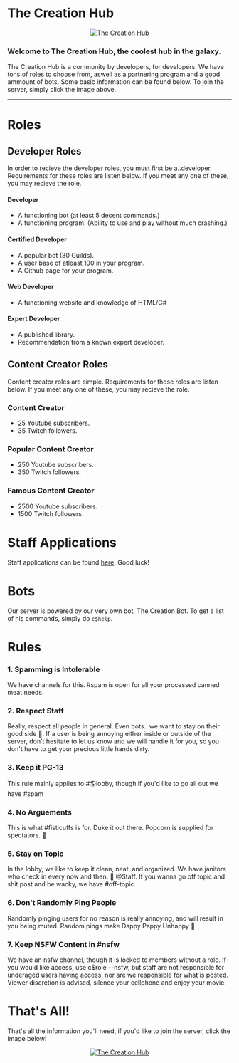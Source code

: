 # The Creation Hub
<p align = "center">
<a href="https://discord.gg/JmTrawD">
<img border="0" alt="The Creation Hub" src="https://cdn.discordapp.com/attachments/449930947576463380/450553890715467777/unknown.png">
</a>
</p>

### Welcome to The Creation Hub, the coolest hub in the galaxy.
The Creation Hub is a community by developers, for developers.
We have tons of roles to choose from, aswell as a partnering program
and a good ammount of bots. Some basic information can be found below.
To join the server, simply click the image above.
* * *

# Roles

## Developer Roles
In order to recieve the developer roles, you must first be a..developer. Requirements for these roles are listen below. If you meet any one of these, you may recieve the role.
#### Developer
- A functioning bot (at least 5 decent commands.)
- A functioning program. (Ability to use and play without much crashing.)
#### Certified Developer
- A popular bot (30 Guilds).
- A user base of atleast 100 in your program.
- A Github page for your program.
#### Web Developer
- A functioning website and knowledge of HTML/C#
#### Expert Developer
- A published library.
- Recommendation from a known expert developer.

## Content Creator Roles
Content creator roles are simple. Requirements for these roles are listen below. If you meet any one of these, you may recieve the role.
### Content Creator
- 25 Youtube subscribers.
- 35 Twitch followers.
### Popular Content Creator
- 250 Youtube subscribers.
- 350 Twitch followers.
### Famous Content Creator
- 2500 Youtube subscribers.
- 1500 Twitch followers.

# Staff Applications

Staff applications can be found [here](https://docs.google.com/forms/d/e/1FAIpQLSdDsJ0zKYpAfcdNUSi8Vg0MlvNsOd-ebXg_i6iFT8o0ZIMXUw/viewform?usp=sf_link). Good luck!

# Bots

Our server is powered by our very own bot, The Creation Bot. To get a list of his commands, simply do `c$help`.

# Rules

### 1. Spamming is Intolerable
We have channels for this. #spam is open for all your processed canned meat needs.
### 2. Respect Staff
Really, respect all people in general. Even bots.. we want to stay on their good side :eyes:. If a user is being annoying either inside or outside of the server, don't hesitate to let us know and we will handle it for you, so you don't have to get your precious little hands dirty.
### 3. Keep it PG-13
This rule mainly applies to #🌎lobby, though if you'd like to go all out we have #spam
### 4. No Arguements
This is what #fisticuffs is for. Duke it out there. Popcorn is supplied for spectators. 🍿
### 5. Stay on Topic
In the lobby, we like to keep it clean, neat, and organized. We have janitors who check in every now and then. 👀 @Staff. If you wanna go off topic and shit post and be wacky, we have #off-topic.
### 6. Don't Randomly Ping People
Randomly pinging users for no reason is really annoying, and will result in you being muted. Random pings make Dappy Pappy Unhappy 👀
### 7. Keep NSFW Content in #nsfw
We have an nsfw channel, though it is locked to members without a role. If you would like access, use c$role --nsfw, but staff are not responsible for underaged users having access, nor are we responsible for what is posted. Viewer discretion is advised, silence your cellphone and enjoy your movie.

# That's All!
That's all the information you'll need, if you'd like to join the server, click the image below!
<p align = "center">
<a href="https://discord.gg/JmTrawD">
<img border="0" alt="The Creation Hub" src="https://cdn.discordapp.com/attachments/449930947576463380/450553890715467777/unknown.png">
</a>
</p>
